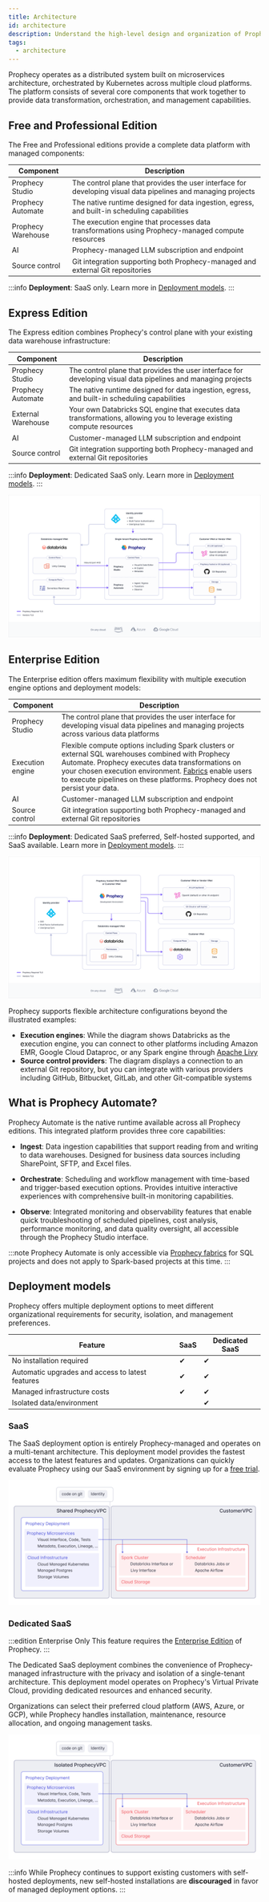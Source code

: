 ```yaml
---
title: Architecture
id: architecture
description: Understand the high-level design and organization of Prophecy
tags:
  - architecture
---
```


Prophecy operates as a distributed system built on microservices architecture, orchestrated by Kubernetes across multiple cloud platforms. The platform consists of several core components that work together to provide data transformation, orchestration, and management capabilities.

## Free and Professional Edition

The Free and Professional editions provide a complete data platform with managed components:

| Component          | Description                                                                                                   |
| ------------------ | ------------------------------------------------------------------------------------------------------------- |
| Prophecy Studio    | The control plane that provides the user interface for developing visual data pipelines and managing projects |
| Prophecy Automate  | The native runtime designed for data ingestion, egress, and built-in scheduling capabilities                  |
| Prophecy Warehouse | The execution engine that processes data transformations using Prophecy-managed compute resources             |
| AI                 | Prophecy-managed LLM subscription and endpoint                                                                |
| Source control     | Git integration supporting both Prophecy-managed and external Git repositories                                |

:::info
**Deployment**: SaaS only. Learn more in [Deployment models](#deployment-models).
:::

## Express Edition

The Express edition combines Prophecy's control plane with your existing data warehouse infrastructure:

| Component          | Description                                                                                                            |
| ------------------ | ---------------------------------------------------------------------------------------------------------------------- |
| Prophecy Studio    | The control plane that provides the user interface for developing visual data pipelines and managing projects          |
| Prophecy Automate  | The native runtime designed for data ingestion, egress, and built-in scheduling capabilities                           |
| External Warehouse | Your own Databricks SQL engine that executes data transformations, allowing you to leverage existing compute resources |
| AI                 | Customer-managed LLM subscription and endpoint                                                                         |
| Source control     | Git integration supporting both Prophecy-managed and external Git repositories                                         |

:::info
**Deployment**: Dedicated SaaS only. Learn more in [Deployment models](#deployment-models).
:::

![Express edition architecture diagram](img/arch-prophecy-sql.png)

## Enterprise Edition

The Enterprise edition offers maximum flexibility with multiple execution engine options and deployment models:

| Component        | Description                                                                                                                                                                                                                                                                                               |
| ---------------- | --------------------------------------------------------------------------------------------------------------------------------------------------------------------------------------------------------------------------------------------------------------------------------------------------------- |
| Prophecy Studio  | The control plane that provides the user interface for developing visual data pipelines and managing projects across various data platforms                                                                                                                                                               |
| Execution engine | Flexible compute options including Spark clusters or external SQL warehouses combined with Prophecy Automate. Prophecy executes data transformations on your chosen execution environment. [Fabrics](/fabrics) enable users to execute pipelines on these platforms. Prophecy does not persist your data. |
| AI               | Customer-managed LLM subscription and endpoint                                                                                                                                                                                                                                                            |
| Source control   | Git integration supporting both Prophecy-managed and external Git repositories                                                                                                                                                                                                                            |

:::info
**Deployment**: Dedicated SaaS preferred, Self-hosted supported, and SaaS available. Learn more in [Deployment models](#deployment-models).
:::

![Prophecy for Engineers](img/arch-prophecy-spark.png)

Prophecy supports flexible architecture configurations beyond the illustrated examples:

- **Execution engines**: While the diagram shows Databricks as the execution engine, you can connect to other platforms including Amazon EMR, Google Cloud Dataproc, or any Spark engine through [Apache Livy](https://livy.apache.org/)
- **Source control providers**: The diagram displays a connection to an external Git repository, but you can integrate with various providers including GitHub, Bitbucket, GitLab, and other Git-compatible systems

## What is Prophecy Automate?

Prophecy Automate is the native runtime available across all Prophecy editions. This integrated platform provides three core capabilities:

- **Ingest**: Data ingestion capabilities that support reading from and writing to data warehouses. Designed for business data sources including SharePoint, SFTP, and Excel files.

- **Orchestrate**: Scheduling and workflow management with time-based and trigger-based execution options. Provides intuitive interactive experiences with comprehensive built-in monitoring capabilities.

- **Observe**: Integrated monitoring and observability features that enable quick troubleshooting of scheduled pipelines, cost analysis, performance monitoring, and data quality oversight, all accessible through the Prophecy Studio interface.

:::note
Prophecy Automate is only accessible via [Prophecy fabrics](/administration/fabrics/prophecy-fabrics/) for SQL projects and does not apply to Spark-based projects at this time.
:::

## Deployment models

Prophecy offers multiple deployment options to meet different organizational requirements for security, isolation, and management preferences.

| Feature                                          | SaaS | Dedicated SaaS |
| ------------------------------------------------ | ---- | -------------- |
| No installation required                         | ✔    | ✔              |
| Automatic upgrades and access to latest features | ✔    | ✔              |
| Managed infrastructure costs                     | ✔    | ✔              |
| Isolated data/environment                        |      | ✔              |

### SaaS

The SaaS deployment option is entirely Prophecy-managed and operates on a multi-tenant architecture. This deployment model provides the fastest access to the latest features and updates. Organizations can quickly evaluate Prophecy using our SaaS environment by signing up for a [free trial](https://app.prophecy.io/metadata/auth/signup).

![SaaS VPC Architecture](img/arch_separate_vpc.png)

### Dedicated SaaS

:::edition Enterprise Only
This feature requires the [Enterprise Edition](/getting-started/prophecy-editions) of Prophecy.
:::

The Dedicated SaaS deployment combines the convenience of Prophecy-managed infrastructure with the privacy and isolation of a single-tenant architecture. This deployment model operates on Prophecy's Virtual Private Cloud, providing dedicated resources and enhanced security.

Organizations can select their preferred cloud platform (AWS, Azure, or GCP), while Prophecy handles installation, maintenance, resource allocation, and ongoing management tasks.

![Dedicated SaaS VPC Architecture](img/arch_dedicated_vpc.png)

:::info
While Prophecy continues to support existing customers with self-hosted deployments, new self-hosted installations are **discouraged** in favor of managed deployment options.
:::
